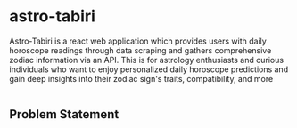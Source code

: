 # astro-tabiri

Astro-Tabiri is a react web application which provides users with daily horoscope readings through data scraping and gathers comprehensive zodiac information via an API. This is for astrology enthusiasts and curious individuals who want to enjoy personalized daily horoscope predictions and gain deep insights into their  zodiac sign's traits, compatibility, and more

<img src="mockup-timer.png" alt="" />


## Problem Statement